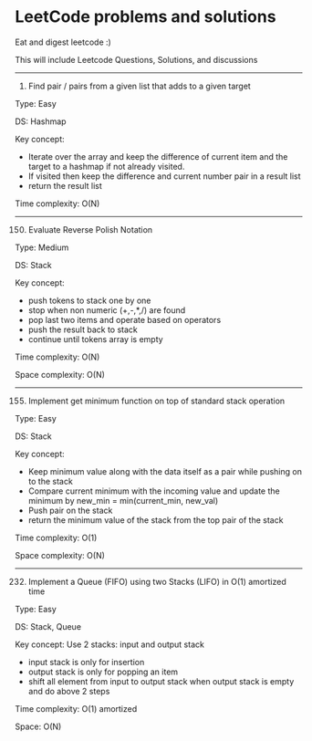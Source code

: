 # LeetCode problems and solutions
Eat and digest leetcode :)

This will include Leetcode Questions, Solutions, and discussions

************
0001. Find pair / pairs from a given list that adds to a given target

Type: Easy

DS: Hashmap

Key concept:

- Iterate over the array and keep the difference of current item and the target to a hashmap if not already visited.
- If visited then keep the difference and current number pair in a result list
- return the result list

Time complexity: O(N)

************
0150. Evaluate Reverse Polish Notation

Type: Medium

DS: Stack

Key concept:

- push tokens to stack one by one
- stop when non numeric (+,-,*,/) are found
- pop last two items and operate based on operators
- push the result back to stack
- continue until tokens array is empty

Time complexity: O(N)

Space complexity: O(N)

************
0155. Implement get minimum function on top of standard stack operation

Type: Easy

DS: Stack

Key concept:

- Keep minimum value along with the data itself as a pair while pushing on to the stack
- Compare current minimum with the incoming value and update the minimum by new_min = min(current_min, new_val)
- Push pair on the stack
- return the minimum value of the stack from the top pair of the stack

Time complexity: O(1)

Space complexity: O(N)

************
0232. Implement a Queue (FIFO) using two Stacks (LIFO) in O(1) amortized time

Type: Easy

DS: Stack, Queue

Key concept:
Use 2 stacks: input and output stack
- input stack is only for insertion
- output stack is only for popping an item
- shift all element from input to output stack when output stack is empty and do above 2 steps

Time complexity: O(1) amortized

Space: O(N)
